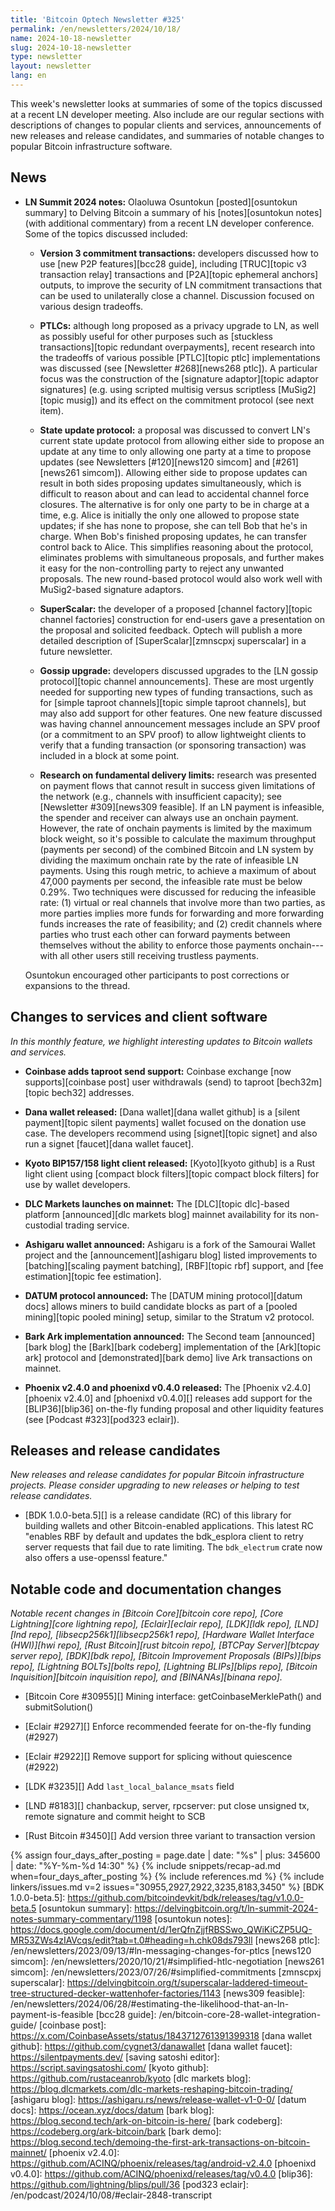 ```yaml
---
title: 'Bitcoin Optech Newsletter #325'
permalink: /en/newsletters/2024/10/18/
name: 2024-10-18-newsletter
slug: 2024-10-18-newsletter
type: newsletter
layout: newsletter
lang: en
---
```

This week's newsletter looks at summaries of some of the topics
discussed at a recent LN developer meeting.  Also include are our
regular sections with descriptions of changes to popular clients and
services, announcements of new releases and release candidates, and
summaries of notable changes to popular Bitcoin infrastructure software.

## News

- **LN Summit 2024 notes:** Olaoluwa Osuntokun [posted][osuntokun
  summary] to Delving Bitcoin a summary of his [notes][osuntokun
  notes] (with additional commentary) from a recent LN developer
  conference.  Some of the topics discussed included:

  - **Version 3 commitment transactions:** developers discussed how to use
    [new P2P features][bcc28 guide], including [TRUC][topic v3 transaction relay]
    transactions and [P2A][topic ephemeral anchors] outputs, to improve
    the security of LN commitment transactions that can be used to
    unilaterally close a channel.  Discussion focused on various design
    tradeoffs.

  - **PTLCs:** although long proposed as a privacy upgrade to LN, as well
    as possibly useful for other purposes such as [stuckless
    transactions][topic redundant overpayments], recent research
    into the tradeoffs of various possible [PTLC][topic ptlc]
    implementations was discussed (see [Newsletter #268][news268 ptlc]).
    A particular focus was the construction of the [signature
    adaptor][topic adaptor signatures] (e.g. using scripted multisig
    versus scriptless [MuSig2][topic musig]) and its effect on the
    commitment protocol (see next item).

  - **State update protocol:** a proposal was discussed to convert LN's
    current state update protocol from allowing either side to propose an
    update at any time to only allowing one party at a time to propose
    updates (see Newsletters [#120][news120 simcom] and
    [#261][news261 simcom]).  Allowing either side to propose updates can
    result in both sides proposing updates simultaneously, which is
    difficult to reason about and can lead to accidental channel force
    closures.  The alternative is for only one party to be in
    charge at a time, e.g.  Alice is initially the only one allowed to
    propose state updates; if she has none to propose, she can tell Bob
    that he's in charge.  When Bob's finished proposing updates, he can
    transfer control back to Alice.  This simplifies reasoning about the
    protocol, eliminates problems with simultaneous proposals, and
    further makes it easy for the non-controlling party to reject any
    unwanted proposals.  The new round-based protocol would also work
    well with MuSig2-based signature adaptors.

  - **SuperScalar:** the developer of a proposed [channel factory][topic
    channel factories] construction for end-users gave a presentation on
    the proposal and solicited feedback.  Optech will publish a more
    detailed description of [SuperScalar][zmnscpxj superscalar] in a
    future newsletter.

  - **Gossip upgrade:** developers discussed upgrades to the [LN gossip
    protocol][topic channel announcements].  These are most urgently
    needed for supporting new types of
    funding transactions, such as for [simple taproot channels][topic
    simple taproot channels], but may also add support for other
    features.  One new feature discussed was having channel announcement
    messages include an SPV proof (or a commitment to an SPV proof) to
    allow lightweight clients to verify that a funding transaction (or
    sponsoring transaction) was included in a block at some point.

  - **Research on fundamental delivery limits:** research was presented on
    payment flows that cannot result in success given limitations of the
    network (e.g., channels with insufficient capacity); see [Newsletter
    #309][news309 feasible].  If an LN payment is infeasible, the
    spender and receiver can always use an onchain payment.  However,
    the rate of onchain payments is limited by the maximum block weight,
    so it's possible to calculate the maximum throughput (payments per
    second) of the combined Bitcoin and LN system by dividing the
    maximum onchain rate by the rate of infeasible LN payments.  Using
    this rough metric, to achieve a maximum of about 47,000 payments per
    second, the infeasible rate must be below 0.29%.  Two techniques
    were discussed for reducing the infeasible rate: (1) virtual or real
    channels that involve more than two parties, as more parties implies
    more funds for forwarding and more forwarding funds increases the
    rate of feasibility; and (2) credit channels where parties who
    trust each other can forward payments between themselves without the
    ability to enforce those payments onchain---with all other users
    still receiving trustless payments.

  Osuntokun encouraged other participants to post corrections or
  expansions to the thread.

## Changes to services and client software

*In this monthly feature, we highlight interesting updates to Bitcoin
wallets and services.*

- **Coinbase adds taproot send support:**
  Coinbase exchange [now supports][coinbase post] user withdrawals (send) to taproot
  [bech32m][topic bech32] addresses.

- **Dana wallet released:**
  [Dana wallet][dana wallet github] is a [silent payment][topic silent payments] wallet focused on the
  donation use case. The developers recommend using [signet][topic signet] and
  also run a signet [faucet][dana wallet faucet].

- **Kyoto BIP157/158 light client released:**
  [Kyoto][kyoto github] is a Rust light client using [compact block
  filters][topic compact block filters] for use by wallet developers.

- **DLC Markets launches on mainnet:**
  The [DLC][topic dlc]-based platform [announced][dlc markets blog] mainnet
  availability for its non-custodial trading service.

- **Ashigaru wallet announced:**
  Ashigaru is a fork of the Samourai Wallet project and the
  [announcement][ashigaru blog] listed improvements to [batching][scaling
  payment batching], [RBF][topic rbf] support, and [fee estimation][topic fee estimation].

- **DATUM protocol announced:**
  The [DATUM mining protocol][datum docs] allows miners to build candidate blocks as part
  of a [pooled mining][topic pooled mining] setup, similar to the Stratum v2 protocol.

- **Bark Ark implementation announced:**
  The Second team [announced][bark blog] the [Bark][bark codeberg]
  implementation of the [Ark][topic ark] protocol and [demonstrated][bark demo]
  live Ark transactions on mainnet.

- **Phoenix v2.4.0 and phoenixd v0.4.0 released:**
  The [Phoenix v2.4.0][phoenix v2.4.0] and [phoenixd v0.4.0][] releases add
  support for the [BLIP36][blip36] on-the-fly funding proposal and other
  liquidity features (see [Podcast #323][pod323 eclair]).

## Releases and release candidates

*New releases and release candidates for popular Bitcoin infrastructure
projects.  Please consider upgrading to new releases or helping to test
release candidates.*

- [BDK 1.0.0-beta.5][] is a release candidate (RC) of this library for
  building wallets and other Bitcoin-enabled applications.  This latest
  RC "enables RBF by default and updates the bdk_esplora client to retry
  server requests that fail due to rate limiting. The `bdk_electrum`
  crate now also offers a use-openssl feature."

## Notable code and documentation changes

_Notable recent changes in [Bitcoin Core][bitcoin core repo], [Core
Lightning][core lightning repo], [Eclair][eclair repo], [LDK][ldk repo],
[LND][lnd repo], [libsecp256k1][libsecp256k1 repo], [Hardware Wallet
Interface (HWI)][hwi repo], [Rust Bitcoin][rust bitcoin repo], [BTCPay
Server][btcpay server repo], [BDK][bdk repo], [Bitcoin Improvement
Proposals (BIPs)][bips repo], [Lightning BOLTs][bolts repo],
[Lightning BLIPs][blips repo], [Bitcoin Inquisition][bitcoin inquisition
repo], and [BINANAs][binana repo]._

- [Bitcoin Core #30955][] Mining interface: getCoinbaseMerklePath() and submitSolution()

- [Eclair #2927][] Enforce recommended feerate for on-the-fly funding (#2927)

- [Eclair #2922][] Remove support for splicing without quiescence (#2922)

- [LDK #3235][] Add `last_local_balance_msats` field

- [LND #8183][] chanbackup, server, rpcserver: put close unsigned tx, remote signature and commit height to SCB

- [Rust Bitcoin #3450][] Add version three variant to transaction version

{% assign four_days_after_posting = page.date | date: "%s" | plus: 345600 | date: "%Y-%m-%d 14:30" %}
{% include snippets/recap-ad.md when=four_days_after_posting %}
{% include references.md %}
{% include linkers/issues.md v=2 issues="30955,2927,2922,3235,8183,3450" %}
[BDK 1.0.0-beta.5]: https://github.com/bitcoindevkit/bdk/releases/tag/v1.0.0-beta.5
[osuntokun summary]: https://delvingbitcoin.org/t/ln-summit-2024-notes-summary-commentary/1198
[osuntokun notes]: https://docs.google.com/document/d/1erQfnZjjfRBSSwo_QWiKiCZP5UQ-MR53ZWs4zIAVcqs/edit?tab=t.0#heading=h.chk08ds793ll
[news268 ptlc]: /en/newsletters/2023/09/13/#ln-messaging-changes-for-ptlcs
[news120 simcom]: /en/newsletters/2020/10/21/#simplified-htlc-negotiation
[news261 simcom]: /en/newsletters/2023/07/26/#simplified-commitments
[zmnscpxj superscalar]: https://delvingbitcoin.org/t/superscalar-laddered-timeout-tree-structured-decker-wattenhofer-factories/1143
[news309 feasible]: /en/newsletters/2024/06/28/#estimating-the-likelihood-that-an-ln-payment-is-feasible
[bcc28 guide]: /en/bitcoin-core-28-wallet-integration-guide/
[coinbase post]: https://x.com/CoinbaseAssets/status/1843712761391399318
[dana wallet github]: https://github.com/cygnet3/danawallet
[dana wallet faucet]: https://silentpayments.dev/
[saving satoshi editor]: https://script.savingsatoshi.com/
[kyoto github]: https://github.com/rustaceanrob/kyoto
[dlc markets blog]: https://blog.dlcmarkets.com/dlc-markets-reshaping-bitcoin-trading/
[ashigaru blog]: https://ashigaru.rs/news/release-wallet-v1-0-0/
[datum docs]: https://ocean.xyz/docs/datum
[bark blog]: https://blog.second.tech/ark-on-bitcoin-is-here/
[bark codeberg]: https://codeberg.org/ark-bitcoin/bark
[bark demo]: https://blog.second.tech/demoing-the-first-ark-transactions-on-bitcoin-mainnet/
[phoenix v2.4.0]: https://github.com/ACINQ/phoenix/releases/tag/android-v2.4.0
[phoenixd v0.4.0]: https://github.com/ACINQ/phoenixd/releases/tag/v0.4.0
[blip36]: https://github.com/lightning/blips/pull/36
[pod323 eclair]: /en/podcast/2024/10/08/#eclair-2848-transcript
